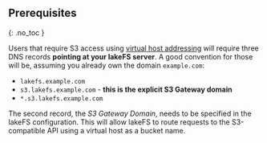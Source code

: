 ## Prerequisites

{: .no_toc }

Users that require S3 access using [virtual host addressing](https://docs.aws.amazon.com/AmazonS3/latest/userguide/VirtualHosting.html) will require three DNS records **pointing at your lakeFS server**.
A good convention for those will be, assuming you already own the domain `example.com`:
* `lakefs.example.com`
* `s3.lakefs.example.com` - **this is the explicit S3 Gateway domain**
* `*.s3.lakefs.example.com`

The second record, the *S3 Gateway Domain*, needs to be specified in the lakeFS configuration.
This will allow lakeFS to route requests to the S3-compatible API using a virtual host as a bucket name.


